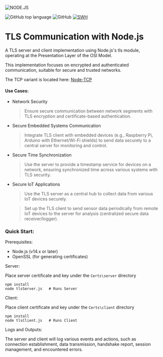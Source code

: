 ![NODE.JS](https://img.shields.io/badge/NODE.JS-%2343853D.svg?&style=plastic&logo=node.js&logoColor=white)

![GitHub top language](https://img.shields.io/github/languages/top/Ramy-Badr-Ahmed/node-tls?color=yellow)
![GitHub](https://img.shields.io/github/license/Ramy-Badr-Ahmed/node-tls?color=lightblue)
[![SWH](https://archive.softwareheritage.org/badge/swh:1:dir:8017c373f704257957a1cc9b5044c7347651b899/)](https://archive.softwareheritage.org/swh:1:dir:8017c373f704257957a1cc9b5044c7347651b899;origin=https://github.com/Ramy-Badr-Ahmed/node-tls;visit=swh:1:snp:eec57a10aaa0a231ac22e6c8a476c167a0669b66;anchor=swh:1:rev:0b48c4c274fb30ea4c7913f1d77083f9e2baa888)


# TLS Communication with Node.js

A TLS server and client implementation using Node.js's tls module, operating at the Presentation Layer of the OSI Model. 

This implementation focuses on encrypted and authenticated communication, suitable for secure and trusted networks.

The TCP variant is located here: [Node-TCP](https://github.com/Ramy-Badr-Ahmed/node-tcp)

#### Use Cases:

- Network Security

    > Ensure secure communication between network segments with TLS encryption and certificate-based authentication.

- Secure Embedded Systems Communication

    > Integrate TLS client with embedded devices (e.g., Raspberry Pi, Arduino with Ethernet/Wi-Fi shields) to send data securely to a central server for monitoring and control.

- Secure Time Synchronization

    > Use the server to provide a timestamp service for devices on a network, ensuring synchronized time across various systems with TLS security.

- Secure IoT Applications

    > Use the TLS server as a central hub to collect data from various IoT devices securely.
    
    > Set up the TLS client to send sensor data periodically from remote IoT devices to the server for analysis (centralized secure data receiver/logger).

### Quick Start:

Prerequisites:

- Node.js (v14.x or later)
- OpenSSL (for generating certificates)

Server:

Place server certificate and key under the `Certs\server` directory

```shell
npm install
node tlsServer.js   # Runs Server
```  

Client:

Place client certificate and key under the `Certs\client` directory

```shell
npm install
node tlsClient.js   # Runs Client
```  

Logs and Outputs:

The server and client will log various events and actions, such as connection establishment, data transmission, handshake report, session management, and encountered errors.
